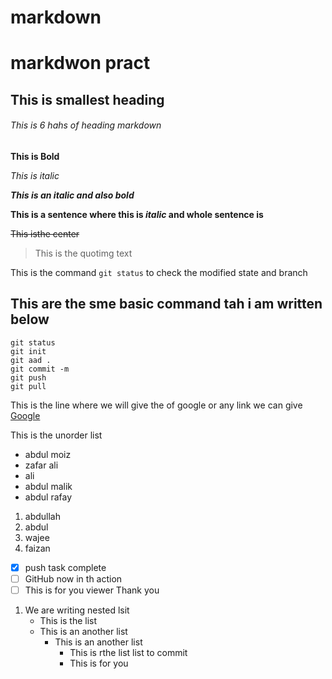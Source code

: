 # markdown
# markdwon pract
## This is smallest heading
###### This is 6 hahs of heading markdown

**This is Bold**

*This is italic*

***This is an italic and also bold***


**This is a sentence where this is *italic* and whole sentence is** 


~~This isthe center~~

> This is the quotimg text


This is the command `git status` to check the modified state and branch


## This are the sme basic command tah i am written below
```
git status
git init
git aad .
git commit -m 
git push
git pull

```
This is the line where we will give the of google or any link we can give [Google](https://www.google.com/)

This is the unorder list

- abdul moiz
- zafar ali
- ali
- abdul malik
- abdul rafay


1. abdullah
2. abdul 
3. wajee
4. faizan



- [x] push task complete
- [ ] GitHub now in th action
- [ ] This is for you viewer Thank you

1. We are writing nested lsit
   - This is the list
   - This is an another list
     - This is an another list
       - This is rthe list list to commit
       - This is for you
